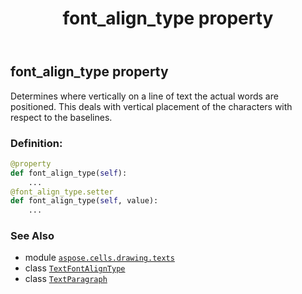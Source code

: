 ﻿---
title: font_align_type property
second_title: Aspose.Cells for Python via .NET API References
description: 
type: docs
weight: 100
url: /aspose.cells.drawing.texts/textparagraph/font_align_type/
is_root: false
---

## font_align_type property


Determines where vertically on a line of text the actual words are positioned. This deals
with vertical placement of the characters with respect to the baselines.
### Definition:
```python
@property
def font_align_type(self):
    ...
@font_align_type.setter
def font_align_type(self, value):
    ...
```

### See Also
* module [`aspose.cells.drawing.texts`](../../)
* class [`TextFontAlignType`](/cells/python-net/aspose.cells.drawing.texts/textfontaligntype)
* class [`TextParagraph`](/cells/python-net/aspose.cells.drawing.texts/textparagraph)

